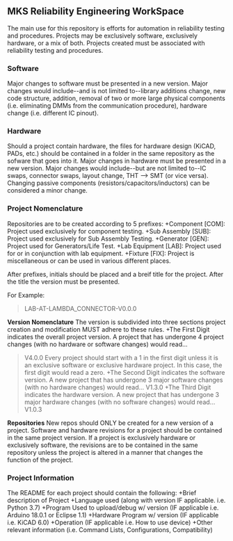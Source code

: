 ## MKS Reliability Engineering WorkSpace
 The main use for this repository is efforts for automation in reliability testing and procedures. Projects may be exclusively software, exclusively hardware, or a mix of both. Projects created must be associated with reliability testing and procedures. 
 
### Software 
  Major changes to software must be presented in a new version. Major changes would include--and is not limited to--library additions change, new code structure, addition, removal of two or more large physical components (i.e. eliminating DMMs from the communication procedure), hardware change (i.e. different IC pinout).  
  
### Hardware
  Should a project contain hardware, the files for hardware design (KiCAD, PADs, etc.) should be contained in a folder in the same repository as the sofware that goes into it. Major changes in hardware must be presented in a new version. Major changes would include--but are not limited to--IC swaps, connector swaps, layout change, THT --> SMT (or vice versa). Changing passive components (resistors/capacitors/inductors) can be considered a minor change.   

### Project Nomenclature
  Repositories are to be created according to 5 prefixes: 
  +Component        [COM]: Project used exclusively for component testing.
  +Sub Assembly     [SUB]: Project used exclusively for Sub Assembly Testing.
  +Generator        [GEN]: Project used for Generators/Life Test. 
  +Lab Equipment    [LAB]: Project used for or in conjunction with lab equipment.
  +Fixture          [FIX]: Project is miscellaneous or can be used in various different places.
  
  After prefixes, initials should be placed and a breif title for the project. 
  After the title the version must be presented. 
  
  For Example: 
  >LAB-AT-LAMBDA_CONNECTOR-V0.0.0
  
  **Version Nomenclature**
  The version is subdivided into three sections project creation and modification MUST adhere to these rules.
  +The First Digit indicates the overall project version. A project that has undergone 4 project changes (with no hardware or software changes) would read...
  >V4.0.0
   Every project should start with a 1 in the first digit unless it is an exclusive software or exclusive hardware project. In this case, the first digit would read a zero.
  +The Second Digit indicates the software version. A new project that has undergone 3 major software changes (with no hardware changes) would read... 
  >V1.3.0
  +The Third Digit indicates the hardware version. A new project that has undergone 3 major hardware changes (with no software changes) would read...
  >V1.0.3
  
  **Repositories**
  New repos should ONLY be created for a new version of a project. Software and hardware revisions for a project should be contained in the same project version. If a project is exclusively hardware or exclusively software, the revisions are to be contained in the same repository unless the project is altered in a manner that changes the function of the project. 
  
### Project Information
  The README for each project should contain the following: 
  +Brief description of Project
  +Language used (along with version IF applicable. i.e. Python 3.7)
  +Program Used to upload/debug w/ version (IF applicable i.e. Arduino 18.0.1 or Eclipse 1.1)
  +Hardware Program w/ version (IF applicable i.e. KiCAD 6.0)
  +Operation (IF applicable i.e. How to use device)
  +Other relevant information (i.e. Command Lists, Configurations, Compatibility)
